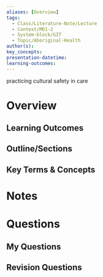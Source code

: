 ```yaml
---
aliases: [Overview]
tags:
  - Class/Literature-Note/Lecture
  - Context/MD1-2
  - System-block/GIT
  - Topic/Aboriginal-Health
author(s): 
key_concepts: 
presentation-datetime: 
learning-outcomes:
---
```


practicing cultural safety in care

# Overview
## Learning Outcomes

## Outline/Sections

## Key Terms & Concepts


# Notes


# Questions

## My Questions
## Revision Questions




